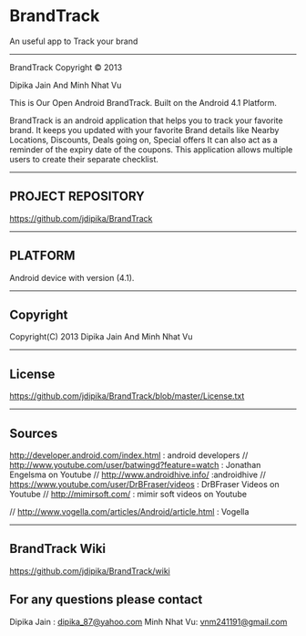 BrandTrack
==========

An useful app to Track your brand

***************************************************************************************************************************
BrandTrack Copyright © 2013 

Dipika Jain And Minh Nhat Vu

This is Our Open Android BrandTrack. Built on the Android 4.1 Platform.

BrandTrack is an android application that helps you to track your favorite brand. It keeps you updated with your favorite Brand details like Nearby Locations, Discounts, Deals going on, Special offers
It can also act as a reminder of the expiry date of the coupons. This application allows multiple users to create their separate checklist.
 
 
------------------
PROJECT REPOSITORY
------------------

https://github.com/jdipika/BrandTrack

--------
PLATFORM
--------

Android device with version (4.1).

---------------------------------
Copyright 
---------------------------------

Copyright(C) 2013 Dipika Jain And Minh Nhat Vu

----------------------------------
License 
----------------------------------

https://github.com/jdipika/BrandTrack/blob/master/License.txt

---------------------------------
Sources
---------------------------------

http://developer.android.com/index.html : android developers
//
http://www.youtube.com/user/batwingd?feature=watch   : Jonathan Engelsma on Youtube
//
http://www.androidhive.info/   :androidhive
//
https://www.youtube.com/user/DrBFraser/videos  : DrBFraser Videos on Youtube
//
http://mimirsoft.com/    : mimir soft videos on Youtube

//
http://www.vogella.com/articles/Android/article.html  : Vogella


------------------------
BrandTrack Wiki
------------------------
https://github.com/jdipika/BrandTrack/wiki


For any questions please contact
-------------------------------- 
Dipika Jain : dipika_87@yahoo.com
Minh Nhat Vu: vnm241191@gmail.com
